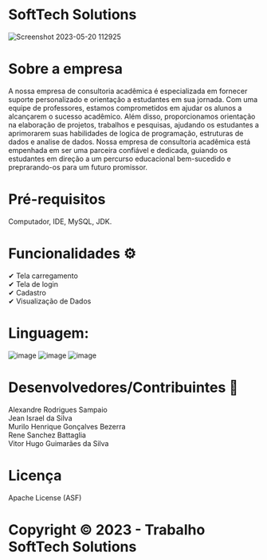 # SoftTech Solutions
![Screenshot 2023-05-20 112925](https://github.com/motielk/trabalho-Jframe/assets/49123696/07cd90b9-ddb5-4590-aff0-bc38126be8ee)

# Sobre a empresa
A nossa empresa de consultoria acadêmica é especializada em fornecer
suporte personalizado e orientação a estudantes em sua jornada.
Com uma equipe de professores, estamos comprometidos em ajudar os 
alunos a alcançarem o sucesso acadêmico.
Além disso, proporcionamos orientação na elaboração de projetos, trabalhos
e pesquisas, ajudando os estudantes a aprimorarem suas habilidades de 
logica de programação, estruturas de dados e analise de dados.
Nossa empresa de consultoria acadêmica está empenhada em ser uma
parceira confiável e dedicada, guiando os estudantes em direção a um
percurso educacional bem-sucedido e preprarando-os para um futuro promissor.

# Pré-requisitos 
Computador, IDE, MySQL, JDK.

# Funcionalidades ⚙️

✔ Tela carregamento <br/>
✔ Tela de login <br/>
✔ Cadastro <br/>
✔ Visualização de Dados <br/>


# Linguagem:
![image](https://img.shields.io/badge/Windows-0078D6?style=for-the-badge&logo=windows&logoColor=white)
![image](https://img.shields.io/badge/Java-ED8B00?style=for-the-badge&logo=openjdk&logoColor=white)
![image](https://img.shields.io/badge/MySQL-00000F?style=for-the-badge&logo=mysql&logoColor=white)

# Desenvolvedores/Contribuintes 👷

Alexandre Rodrigues Sampaio <br/>
Jean Israel da Silva <br/>
Murilo Henrique Gonçalves Bezerra <br/>
Rene Sanchez Battaglia <br/>
Vitor Hugo Guimarães da Silva <br/>

# Licença
Apache License (ASF)
# Copyright ©️ 2023 - Trabalho SoftTech Solutions

